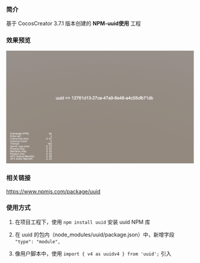 ### 简介
基于 CocosCreator 3.7.1 版本创建的 **NPM-uuid使用** 工程

### 效果预览
![image](../../../image/202302/2023022701.png)

### 相关链接    
https://www.npmjs.com/package/uuid

### 使用方式    
1. 在项目工程下，使用 `npm install uuid` 安装 uuid NPM 库

2. 在 uuid 的包内（node_modules/uuid/package.json）中，新增字段 `"type": "module",`

3. 像用户脚本中，使用 `import { v4 as uuidv4 } from 'uuid';` 引入